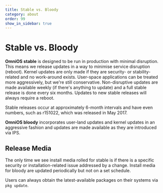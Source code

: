 ```yaml
---
title: Stable vs. Bloody
category: about
order: 99
show_in_sidebar: true
---
```


# Stable vs. Bloody

**OmniOS stable** is designed to be run in production with minimal
disruption. This means we release updates in a way to minimise service
disruption (reboot). Kernel updates are only made if they are security-
or stability-related and no work-around exists. User-space applications
can be treated more aggressively, but we're still conservative.
Non-disruptive updates are made available weekly (if there's anything to
update) and a full stable release is done every six months. Updates to
new stable releases will always require a reboot.

Stable releases occur at approximately 6-month intervals and have even
numbers, such as r151022, which was released in May 2017.

**OmniOS bloody** incorporates user-land updates and kernel updates in
an aggressive fashion and updates are made available as they are
introduced via IPS.

## Release Media

The only time we see install media rolled for stable is if there is a
specific security or installation-related issue addressed by a change.
Install media for bloody are updated periodically but not on a set
schedule.

Users can always obtain the latest-available packages on their systems
via `pkg update`. 

